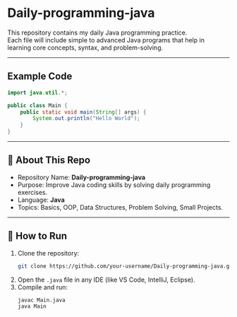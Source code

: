 # Daily-programming-java

This repository contains my daily Java programming practice.  
Each file will include simple to advanced Java programs that help in learning core concepts, syntax, and problem-solving.

---

## Example Code

```java
import java.util.*;

public class Main {
    public static void main(String[] args) {
        System.out.println("Hello World");
    }
}
```

---

## 📌 About This Repo
- Repository Name: **Daily-programming-java**
- Purpose: Improve Java coding skills by solving daily programming exercises.
- Language: **Java**
- Topics: Basics, OOP, Data Structures, Problem Solving, Small Projects.

---

## 🚀 How to Run
1. Clone the repository:
   ```bash
   git clone https://github.com/your-username/Daily-programming-java.git
   ```
2. Open the `.java` file in any IDE (like VS Code, IntelliJ, Eclipse).
3. Compile and run:
   ```bash
   javac Main.java
   java Main
   ```
